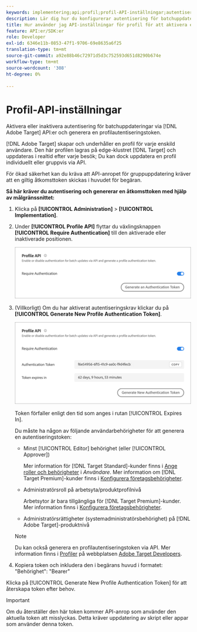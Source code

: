 ```yaml
---
keywords: implementering;api;profil;profil-API-inställningar;autentiseringstoken
description: Lär dig hur du konfigurerar autentisering för batchuppdateringar via Adobe [!DNL Target] API:er och genererar en profilautentiseringstoken.
title: Hur använder jag API-inställningar för profil för att aktivera eller inaktivera batchuppdateringar?
feature: API:er/SDK:er
role: Developer
exl-id: 6346e11b-0853-47f1-9706-69e8635a6f25
translation-type: tm+mt
source-git-commit: a92e88b46c72971d5d3c752593d651d8290b674e
workflow-type: tm+mt
source-wordcount: '308'
ht-degree: 0%

---
```


# Profil-API-inställningar

Aktivera eller inaktivera autentisering för batchuppdateringar via [!DNL Adobe Target] API:er och generera en profilautentiseringstoken.

[!DNL Adobe Target] skapar och underhåller en profil för varje enskild användare. Den här profilen lagras på edge-klustret [!DNL Target] och uppdateras i realtid efter varje besök; Du kan dock uppdatera en profil individuellt eller gruppvis via API.

För ökad säkerhet kan du kräva att API-anropet för gruppuppdatering kräver att en giltig åtkomsttoken skickas i huvudet för begäran.

**Så här kräver du autentisering och genererar en åtkomsttoken med hjälp av målgränssnittet:**

1. Klicka på **[!UICONTROL Administration]** > **[!UICONTROL Implementation]**.
1. Under **[!UICONTROL Profile API]** flyttar du växlingsknappen **[!UICONTROL Require Authentication]** till den aktiverade eller inaktiverade positionen.

   ![](assets/profile_api_settings.png)

1. (Villkorligt) Om du har aktiverat autentiseringskrav klickar du på **[!UICONTROL Generate New Profile Authentication Token]**.

   ![](assets/profile_api_settings_2.png)

   Token förfaller enligt den tid som anges i rutan [!UICONTROL Expires In].

   Du måste ha någon av följande användarbehörigheter för att generera en autentiseringstoken:

   * Minst [!UICONTROL Editor] behörighet (eller [!UICONTROL Approver])

      Mer information för [!DNL Target Standard]-kunder finns i [Ange roller och behörigheter](/help/administrating-target/c-user-management/c-user-management/user-management.md#roles-permissions) i *Användare*. Mer information om [!DNL Target Premium]-kunder finns i [Konfigurera företagsbehörigheter](/help/administrating-target/c-user-management/property-channel/properties-overview.md).

   * Administratörsroll på arbetsyta/produktprofilnivå

      Arbetsytor är bara tillgängliga för [!DNL Target Premium]-kunder. Mer information finns i [Konfigurera företagsbehörigheter](/help/administrating-target/c-user-management/property-channel/properties-overview.md).

   * Administratörsrättigheter (systemadministratörsbehörighet) på [!DNL Adobe Target]-produktnivå
   >[!NOTE]
   >
   >Du kan också generera en profilautentiseringstoken via API. Mer information finns i [Profiler](https://developers.adobetarget.com/api/#profiles) på webbplatsen [Adobe Target Developers](https://developers.adobetarget.com/).

1. Kopiera token och inkludera den i begärans huvud i formatet: &quot;Behörighet&quot;: &quot;Bearer&quot;

Klicka på [!UICONTROL Generate New Profile Authentication Token] för att återskapa token efter behov.

>[!IMPORTANT]
>
>Om du återställer den här token kommer API-anrop som använder den aktuella token att misslyckas. Detta kräver uppdatering av skript eller appar som använder denna token.
